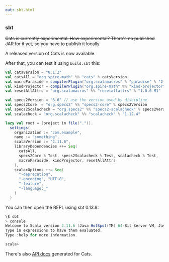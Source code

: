 ```yaml
---
out: sbt.html
---
```


  [catsdocs]: http://non.github.io/cats/api/

### sbt

<s>Cats is currently experimental. How experimental?
There's no published JAR for it yet, so you have to publish it locally.</s>

A released version of Cats is now available.

After that, you can test it using `build.sbt` this:

```scala
val catsVersion = "0.1.2"
val catsAll = "org.spire-math" %% "cats" % catsVersion
val macroParaside = compilerPlugin("org.scalamacros" % "paradise" % "2.1.0-M5" cross CrossVersion.full)
val kindProjector = compilerPlugin("org.spire-math" %% "kind-projector" % "0.5.2")
val resetAllAttrs = "org.scalamacros" %% "resetallattrs" % "1.0.0-M1"

val specs2Version = "3.6" // use the version used by discipline
val specs2Core  = "org.specs2" %% "specs2-core" % specs2Version
val specs2Scalacheck = "org.specs2" %% "specs2-scalacheck" % specs2Version
val scalacheck = "org.scalacheck" %% "scalacheck" % "1.12.4"

lazy val root = (project in file(".")).
  settings(
    organization := "com.example",
    name := "something",
    scalaVersion := "2.11.6",
    libraryDependencies ++= Seq(
      catsAll,
      specs2Core % Test, specs2Scalacheck % Test, scalacheck % Test,
      macroParaside, kindProjector, resetAllAttrs
    ),
    scalacOptions ++= Seq(
      "-deprecation",
      "-encoding", "UTF-8",
      "-feature",
      "-language:_"
    )
  )
```

You can then open the REPL using sbt 0.13.8:

```scala
\$ sbt
> console
Welcome to Scala version 2.11.6 (Java HotSpot(TM) 64-Bit Server VM, Java 1.7.0_79).
Type in expressions to have them evaluated.
Type :help for more information.

scala>
```

There's also [API docs][catsdocs] generated for Cats.
